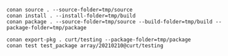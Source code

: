 
    conan source . --source-folder=tmp/source
    conan install . --install-folder=tmp/build
    conan package . --source-folder=tmp/source --build-folder=tmp/build --package-folder=tmp/package

    conan export-pkg . curt/testing --package-folder=tmp/package
    conan test test_package array/20210210@curt/testing

